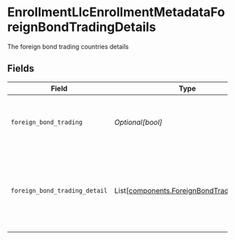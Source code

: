 # EnrollmentLlcEnrollmentMetadataForeignBondTradingDetails

The foreign bond trading countries details


## Fields

| Field                                                                                            | Type                                                                                             | Required                                                                                         | Description                                                                                      | Example                                                                                          |
| ------------------------------------------------------------------------------------------------ | ------------------------------------------------------------------------------------------------ | ------------------------------------------------------------------------------------------------ | ------------------------------------------------------------------------------------------------ | ------------------------------------------------------------------------------------------------ |
| `foreign_bond_trading`                                                                           | *Optional[bool]*                                                                                 | :heavy_minus_sign:                                                                               | Does the account anticipate trading in foreign bonds                                             | true                                                                                             |
| `foreign_bond_trading_detail`                                                                    | List[[components.ForeignBondTradingDetail](../../models/components/foreignbondtradingdetail.md)] | :heavy_minus_sign:                                                                               | The foreign bond trading countries details. If yes, than please provide details                  |                                                                                                  |